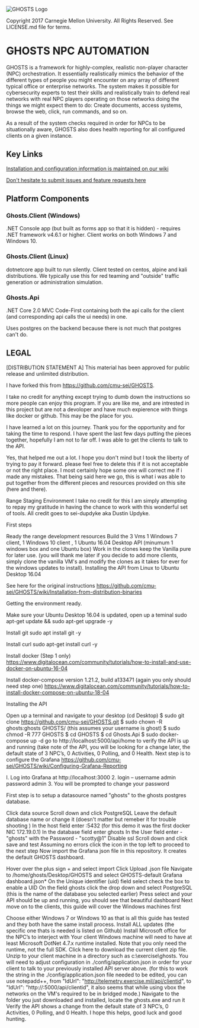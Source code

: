 ![GHOSTS Logo](https://github.com/cmu-sei/GHOSTS/blob/master/img/ghosts-logo.jpg)

Copyright 2017 Carnegie Mellon University. All Rights Reserved. See LICENSE.md file for terms.

# GHOSTS NPC AUTOMATION

GHOSTS is a framework for highly-complex, realistic non-player character (NPC) orchestration. It essentially realistically mimics the behavior of the different types of people you might encounter on any array of different typical office or enterprise networks. The system makes it possible for cybersecurity experts to test their skills and realistically train to defend real networks with real NPC players operating on those networks doing the things we might expect them to do: Create documents, access systems, browse the web, click, run commands, and so on.

As a result of the system checks required in order for NPCs to be situationally aware, GHOSTS also does health reporting for all configured clients on a given instance.

## Key Links

[Installation and configuration information is maintained on our wiki](https://github.com/cmu-sei/GHOSTS/wiki)

[Don't hesitate to submit issues and feature requests here](https://github.com/cmu-sei/GHOSTS/issues)

## Platform Components

### Ghosts.Client (Windows)
.NET Console app (but built as forms app so that it is hidden) - requires .NET framework v4.6.1 or higher. Client works on both Windows 7 and Windows 10.

### Ghosts.Client (Linux)
dotnetcore app built to run silently. Client tested on centos, alpine and kali distributions. We typically use this for red teaming and "outside" traffic generation or administration simulation.

### Ghosts.Api
.NET Core 2.0 MVC Code-First containing both the api calls for the client (and corresponding api calls the ui needs) in one. 

Uses postgres on the backend because there is not much that postgres can't do.

## LEGAL

[DISTRIBUTION STATEMENT A] This material has been approved for public release and unlimited distribution.

I have forked this from https://github.com/cmu-sei/GHOSTS. 

I take no credit for anything except trying to dumb down the instructions so more people can enjoy this program. If you are like me, and are intrested in this project but are not a devoloper and have much expierence with things like docker or github. This may be the place for you. 


I have learned a lot on this journey. Thank you for the opportunity and for taking the time to respond. I have spent the last few days putting the pieces together, hopefully I am not to far off. I was able to get the clients to talk to the API.

Yes, that helped me out a lot. I hope you don't mind but I took the liberty of trying to pay it forward. please feel free to delete this if it is not acceptable or not the right place. I most certainly hope some one will correct me if i made any mistakes. That being said here we go, this is what i was able to put together from the different pieces and resources provided on this site (here and there).

Range Staging Environment
I take no credit for this I am simply attempting to repay my gratitude in having the chance to work with this wonderful set of tools. All credit goes to sei-dupdyke aka Dustin Updyke.

First steps

Ready the range development resources
Build the 3 Vms 1 Windows 7 client, 1 Windows 10 client , 1 Ubuntu 16.04 Desktop API (minumum 1 windows box and one Ubuntu box)
Work in the clones keep the Vanilla pure for later use. (you will thank me later if you decide to add more clients, simply clone the vanilla VM's and modify the clones as it takes for ever for the windows updates to install).
Installing the API from Linux to Ubuntu Desktop 16.04

See here for the original instructions https://github.com/cmu-sei/GHOSTS/wiki/Installation-from-distribution-binaries

Getting the environment ready.

Make sure your Ubuntu Desktop 16.04 is updated, open up a teminal
sudo apt-get update && sudo apt-get upgrade -y

Install git
sudo apt install git -y

Install curl
sudo apt-get install curl -y

Install docker (Step 1 only)
https://www.digitalocean.com/community/tutorials/how-to-install-and-use-docker-on-ubuntu-16-04

Install docker-compose version 1.21.2, build a133471 (again you only should need step one)
https://www.digitalocean.com/community/tutorials/how-to-install-docker-compose-on-ubuntu-18-04

Installing the API

Open up a terminal and navigate to your desktop (cd Desktop)
$ sudo git clone https://github.com/cmu-sei/GHOSTS.git
$ sudo chown -R ghosts:ghosts GHOSTS/ (this assumes your username is ghost)
$ sudo chmod -R 777 GHOSTS
$ cd GHOSTS
$ cd Ghosts.Api
$ sudo docker-compose up -d
go to http://localhost:5000/api/home to verify the API is up and running (take note of the API, you will be looking for a change later, the default state of 3 NPC’s, 0 Activities, 0 Polling, and 0 Health.
Next step is to configure the Grafana
https://github.com/cmu-sei/GHOSTS/wiki/Configuring-Grafana-Reporting

l. Log into Grafana at http://localhost:3000
2. login – username admin password admin
3. You will be prompted to change your password

First step is to setup a datasource named "ghosts" to the ghosts postgres database.

Click data source
Scroll down and click PostgreSQL
Leave the default database name or change it (doesn't matter but remeber it for trouble shooting )
In the host field enter :5432 (for this demo it was the first docker NIC 172.19.0.1)
In the database field enter ghosts
In the User field enter - "ghosts" with the Password - "scotty@1"
Disable ssl
Scroll down and click save and test
Assuming no errors click the icon in the top left to proceed to the next step
Now import the Grafana json file in this repository. It creates the default GHOSTS dashboard.

Hover over the plus sign + and select import
Click Upload .json file
Navigate to /home/ghosts/Desktop/GHOSTS and select GHOSTS-default Grafana dashboard.json*
On the Unique identifier (uid) field select check the box to enable a UID
On the field ghosts click the drop down and select PostgreSQL (this is the name of the database you selected earlier)
Press select and your API should be up and running, you should see that beautiful dashboard
Next move on to the clients, this guide will cover the Windows machines first

Choose either Windows 7 or Windows 10 as that is all this guide has tested and they both have the same install process.
Install ALL updates (the specific one thats is needed is listed on Github)
Install Microsoft office for the NPC’s to interject with
Your client Windows machine will need to have at least Microsoft DotNet 4.7.x runtime installed. Note that you only need the runtime, not the full SDK.
Click here to download the current client zip file. Unzip to your client machine in a directory such as c:\exercise\ghosts. You will need to adjust configuration in ./config/application.json in order for your client to talk to your previously installed API server above. (for this to work the string in the ./config/application.json file needed to be edited, you can use notepadd++, from "IdUrl": "http://telemetry.exercise.mil/api/clientid", to "IdUrl": "http://:5000/api/clientid", it also seems that while using vbox the networks on the VM's required to be in bridged mode.)
Navigate to the folder you just downloaded and installed, locate the ghosts.exe and run it
Verify the API shows a change from the default state of 3 NPC’s, 0 Activities, 0 Polling, and 0 Health.
I hope this helps, good luck and good hunting.
